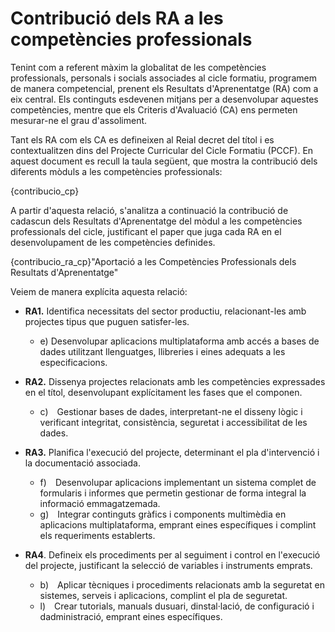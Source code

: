 # Contribució dels RA a les competències professionals

<!-- 
De la guía:
-->

Tenint com a referent màxim la globalitat de les competències professionals, personals i socials associades al cicle formatiu, programem de manera competencial, prenent els Resultats d'Aprenentatge (RA) com a eix central. Els continguts esdevenen mitjans per a desenvolupar aquestes competències, mentre que els Criteris d'Avaluació (CA) ens permeten mesurar-ne el grau d'assoliment.

Tant els RA com els CA es defineixen al Reial decret del títol i es contextualitzen dins del Projecte Curricular del Cicle Formatiu (PCCF). En aquest document es recull la taula següent, que mostra la contribució dels diferents mòduls a les competències professionals:

<!-- Aquesta taula és la mateixa que utilitzem al PCCF -->

{contribucio_cp}

A partir d'aquesta relació, s'analitza a continuació la contribució de cadascun dels Resultats d'Aprenentatge del mòdul a les competències professionals del cicle, justificant el paper que juga cada RA en el desenvolupament de les competències definides.

<!-- Aquesta informació la tenim al RD del títol, concretament en la descripció de cada mòdul quan diu: "La formación del módulo contribuye a alcanzar los objetivos generales ... del ciclo formativo y las competencias .... del título". (són estes últimes les que ens interessen, però centrant-nos només en les que són competències professionals -les primeres-) -->

{contribucio_ra_cp}"Aportació a les Competències Professionals dels Resultats d'Aprenentatge"

Veiem de manera explícita aquesta relació:

* **RA1.** Identifica necessitats del sector productiu, relacionant-les amb projectes tipus que puguen satisfer-les.
  * e) Desenvolupar aplicacions multiplataforma amb accés a bases de dades utilitzant llenguatges, llibreries i eines adequats a les especificacions.

* **RA2.** Dissenya projectes relacionats amb les competències expressades en el títol, desenvolupant explícitament les fases que el componen.
  * c) Gestionar bases de dades, interpretant-ne el disseny lògic i verificant integritat, consistència, seguretat i accessibilitat de les dades.

* **RA3.** Planifica l'execució del projecte, determinant el pla d'intervenció i la documentació associada.
  * f) Desenvolupar aplicacions implementant un sistema complet de formularis i informes que permetin gestionar de forma integral la informació emmagatzemada.
  * g) Integrar continguts gràfics i components multimèdia en aplicacions multiplataforma, emprant eines específiques i complint els requeriments establerts.

* **RA4**. Defineix els procediments per al seguiment i control en l'execució del projecte, justificant la selecció de variables i instruments emprats.
  * b) Aplicar tècniques i procediments relacionats amb la seguretat en sistemes, serveis i aplicacions, complint el pla de seguretat.
  * l) Crear tutorials, manuals dusuari, dinstal·lació, de configuració i dadministració, emprant eines específiques.



<!-- Afegir aci els RAs dels altres mòduls... -->

